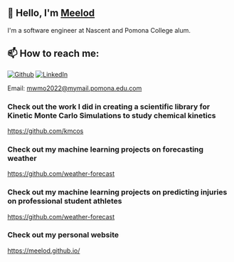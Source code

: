 ## 👋 Hello, I'm [Meelod](https://www.linkedin.com/in/meelod/)

I'm a software engineer at Nascent and Pomona College alum.

## 📫 How to reach me: 
[![Github](https://img.shields.io/badge/-Github-181717?style=for-the-badge&logo=Github&logoColor=white)](https://github.com/meelod)
[![LinkedIn](https://img.shields.io/badge/-LinkedIn-0077B5?style=for-the-badge&logo=LinkedIn&logoColor=white)](https://www.linkedin.com/in/meelod/)

Email: mwmo2022@mymail.pomona.edu.com

### Check out the work I did in creating a scientific library for Kinetic Monte Carlo Simulations to study chemical kinetics
https://github.com/kmcos

### Check out my machine learning projects on forecasting weather
https://github.com/weather-forecast

### Check out my machine learning projects on predicting injuries on professional student athletes
https://github.com/weather-forecast

### Check out my personal website
https://meelod.github.io/
